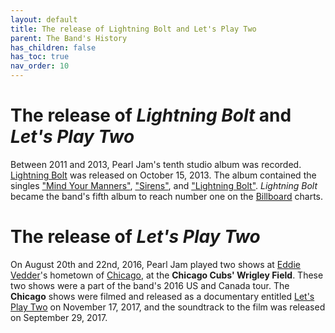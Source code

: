 ```yaml
---
layout: default
title: The release of Lightning Bolt and Let's Play Two
parent: The Band's History
has_children: false
has_toc: true
nav_order: 10
---
```


# The release of *Lightning Bolt* and *Let's Play Two*

Between 2011 and 2013, Pearl Jam's tenth studio album was recorded. [Lightning Bolt](https://pearljamopedia.ml/docs/Albums/Studio/Lightning-Bolt) was released on October 15, 2013. The album contained the singles ["Mind Your Manners"](https://pearljamopedia.ml/docs/Albums/Studio/Lightning-Bolt), ["Sirens"](https://pearljamopedia.ml/docs/Albums/Studio/Lightning-Bolt), and ["Lightning Bolt"](https://pearljamopedia.ml/docs/Albums/Studio/Lightning-Bolt). *Lightning Bolt* became the band's fifth album to reach number one on the [Billboard](https://pearljamopedia.ml/docs/Notable-Mentions/Brands-Companies/Billboard) charts.

# The release of *Let's Play Two* 

On August 20th and 22nd, 2016, Pearl Jam played two shows at [Eddie Vedder](https://pearljamopedia.ml/docs/Notable-Mentions/Current-Members/Eddie-Vedder)'s hometown of [Chicago](https://pearljamopedia.ml/docs/Notable-Mentions/Locations/Chicago-IL), at the **Chicago Cubs' Wrigley Field**. These two shows were a part of the band's 2016 US and Canada tour. The **Chicago** shows were filmed and released as a documentary entitled [Let's Play Two](https://pearljamopedia.ml/docs/Notable-Mentions/Television-Film/Lets-Play-Two/) on November 17, 2017, and the soundtrack to the film was released on September 29, 2017.